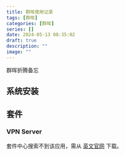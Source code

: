 ```yaml
---
title: 群晖使用记录
tags: [群晖]
categories: [群晖]
series: []
date: 2024-05-13 08:35:02
draft: true
description: ""
image: ""
---
```


群晖折腾备忘
<!--more-->


## 系统安装


## 套件

### VPN Server
套件中心搜索不到该应用，需从 [英文官网](https://www.synology.com/en-us/support/download) 下载。

